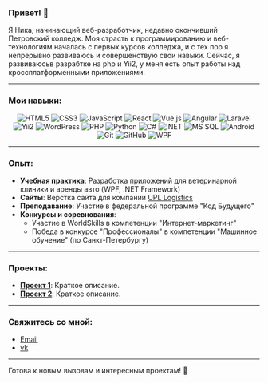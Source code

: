 ### Привет! 👋

Я Ника, начинающий веб-разработчик, недавно окончивший Петровский колледж. Моя страсть к программированию и веб-технологиям началась с первых курсов колледжа, и с тех пор я непрерывно развиваюсь и совершенствую свои навыки. Сейчас, я развиваюсьв разрабтке на php и Yii2, у меня есть опыт работы над кроссплатформенными приложениями.

---

### Мои навыки:

<div align="center">
  <img src="https://img.shields.io/badge/HTML5-%23E34F26.svg?style=for-the-badge&logo=html5&logoColor=white" alt="HTML5">
  <img src="https://img.shields.io/badge/CSS3-%231572B6.svg?style=for-the-badge&logo=css3&logoColor=white" alt="CSS3">
  <img src="https://img.shields.io/badge/JavaScript-%23F7DF1E.svg?style=for-the-badge&logo=javascript&logoColor=black" alt="JavaScript">
  <img src="https://img.shields.io/badge/React-%2361DAFB.svg?style=for-the-badge&logo=react&logoColor=black" alt="React">
  <img src="https://img.shields.io/badge/Vue.js-%234FC08D.svg?style=for-the-badge&logo=vue.js&logoColor=white" alt="Vue.js">
  <img src="https://img.shields.io/badge/Angular-%23DD0031.svg?style=for-the-badge&logo=angular&logoColor=white" alt="Angular">
  <img src="https://img.shields.io/badge/Laravel-%23FF2D20.svg?style=for-the-badge&logo=laravel&logoColor=white" alt="Laravel">
  <img src="https://img.shields.io/badge/Yii2-%230F52BA.svg?style=for-the-badge&logo=yii&logoColor=white" alt="Yii2">
  <img src="https://img.shields.io/badge/WordPress-%2321759B.svg?style=for-the-badge&logo=wordpress&logoColor=white" alt="WordPress">
  <img src="https://img.shields.io/badge/PHP-%23777BB4.svg?style=for-the-badge&logo=php&logoColor=white" alt="PHP">
  <img src="https://img.shields.io/badge/Python-%233776AB.svg?style=for-the-badge&logo=python&logoColor=white" alt="Python">
  <img src="https://img.shields.io/badge/C%23-%23239120.svg?style=for-the-badge&logo=c-sharp&logoColor=white" alt="C#">
  <img src="https://img.shields.io/badge/.NET-%235C2D91.svg?style=for-the-badge&logo=dotnet&logoColor=white" alt=".NET">
  <img src="https://img.shields.io/badge/MS%20SQL-%23CC2927.svg?style=for-the-badge&logo=microsoft-sql-server&logoColor=white" alt="MS SQL">
  <img src="https://img.shields.io/badge/Android-%233DDC84.svg?style=for-the-badge&logo=android&logoColor=white" alt="Android">
  <img src="https://img.shields.io/badge/Git-%23F05032.svg?style=for-the-badge&logo=git&logoColor=white" alt="Git">
  <img src="https://img.shields.io/badge/GitHub-%23181717.svg?style=for-the-badge&logo=github&logoColor=white" alt="GitHub">
  <img src="https://img.shields.io/badge/WPF-%230BA9E0.svg?style=for-the-badge&logoColor=white" alt="WPF">
</div>

---

### Опыт:

- **Учебная практика**: Разработка приложений для ветеринарной клиники и аренды авто (WPF, .NET Framework)
- **Сайты**: Верстка сайта для компании [UPL Logistics](https://upl-logisticks.ru/)
- **Преподавание**: Участие в федеральной программе "Код Будущего"
- **Конкурсы и соревнования**:
  - Участие в WorldSkills в компетенции "Интернет-маркетинг"
  - Победа в конкурсе "Профессионалы" в компетенции "Машинное обучение" (по Санкт-Петербургу)

---

### Проекты:

- **[Проект 1](ссылка)**: Краткое описание.
- **[Проект 2](ссылка)**: Краткое описание.

---

### Свяжитесь со мной:

- [Email](mailto:elainewoods@yandex.ru)
- [vk](https://vk.com/nikateras)

---

Готова к новым вызовам и интересным проектам! 🚀
